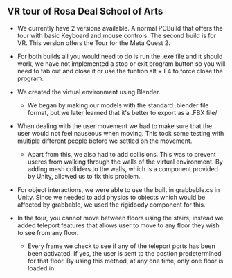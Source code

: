 
##                                        VR tour of Rosa Deal School of Arts
- We currently have 2 versions available. A normal PCBuild  that offers the tour with basic Keyboard and mouse controls.
The second build is for VR. This version offers the Tour for the Meta Quest 2. 
- For both builds all you would need to do is run the .exe file and it should work, we have not implemented a stop or exit program button so you will need to tab out 
and close it or use the funtion alt + F4 to force close the program.

- We created the virtual environment using Blender. 
  - We began by making our models with the standard .blender file format, but we later learned that it's better to export as a .FBX file/

- When dealing with the user movement we had to make sure that the user would not feel nauseous when moving. This took some testing with multiple different people before we settled on the movement. 
  - Apart from this, we also had to add collisions. This was to prevent useres from walking through the walls of the virtual environment. By adding mesh colliders to the walls, which is a component provided by Unity, allowed us to fix this problem.

- For object interactions, we were able to use the built in grabbable.cs in Unity. Since we needed to add physics to objects which would be affected by grabbable, we used the rigidbody component for this.

- In the tour, you cannot move between floors using the stairs, instead we added teleport features that allows user to move to any floor they wish to see from any floor. 
  - Every frame we check to see if any of the teleport ports has been been activated. If yes, the user is sent to the postion predetermined for that floor. By using this method, at any one time, only one floor is loaded in.
